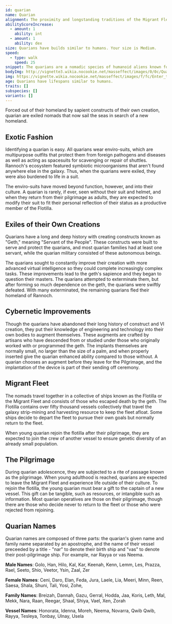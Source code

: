 ```yaml
---
id: quarian
name: Quarian
alignment: The proximity and longstanding traditions of the Migrant Fleet make Quarians very lawful as a race, occasionally drifting toward neutral. Morality can vary but tends towards neutral or good, as evil quarians are typically exiled from the Flotilla.
abilityScoreIncrease:
  - amount: 1
    ability: int
  - amount: 1
    ability: dex
size: Quarians have builds similar to humans. Your size is Medium.
speed: 
  - type: walk
    speed: 25
snippet: The quarians are a nomadic species of humanoid aliens known for their skills with technology and synthetic intelligence.
bodyImg: http://vignette3.wikia.nocookie.net/masseffect/images/0/0c/Quarian_MP.png/revision/latest/scale-to-width-down/500
img: https://vignette.wikia.nocookie.net/masseffect/images/f/fc/Enter_the_admirals.png/revision/latest/scale-to-width-down/640?cb=20121114134430
age: Quarians have lifespans similar to humans.
traits: []
subspecies: []
variants: []
---
```


Forced out of their homeland by sapient constructs of their own creation, quarian are exiled nomads that now sail the 
seas in search of a new homeland.

## Exotic Fashion
Identifying a quarian is easy. All quarians wear enviro-suits, which are multipurpose outfits that protect them from 
foreign pathogens and diseases as well as acting as spacesuits for scavenging or repair of shuttles. Rannoch's ecosystem 
featured symbiotic microorganisms that aren't found anywhere else in the galaxy. Thus, when the quarians were exiled, they
were also burdened to life in a suit.

The enviro-suits have moved beyond function, however, and into their culture. A quarian is rarely, if ever, seen 
without their suit and helmet, and when they return from their pilgrimage as adults, they are expected to modify their 
suit to fit their personal reflection of their status as a productive member of the Flotilla.

## Exiles of their Own Creations
Quarians have a long and deep history with creating constructs known as "Geth," meaning "Servant of the People". These 
constructs were built to serve and protect the quarians, and most quarian families had at least one servant, while the 
quarian military consisted of these autonomous beings.

The quarians sought to constantly improve their creation with more advanced virtual intelligence so they could complete increasingly
complex tasks. These improvements lead to the geth's sapience and they began to question their masters. The quarians 
attempted to exterminate them, but after forming so much dependence on the geth, the quarians were swiftly defeated. 
With many exterminated, the remaining quarians fled their homeland of Rannoch.

## Cybernetic Improvements
Though the quarians have abandoned their long history of construct and VI creation, they put their knowledge of engineering
and technology into their own bodies to augment themselves. These augments are crafted by artisans who have descended 
from or studied under those who originally worked with or programmed the geth. The implants themselves are normally 
small, no larger than the size of a palm, and when properly inserted give the quarian enhanced ability compared to 
those without. A quarian chooses an augment before they leave for the Pilgrimage, and the implantation of the device 
is part of their sending off ceremony.

## Migrant Fleet
The nomads travel together in a collective of ships known as the Flotilla or the Migrant Fleet and consists of those 
who escaped death by the geth. The Flotilla contains over fifty thousand vessels collectively that travel the galaxy
strip-mining and harvesting resource to keep the fleet afloat. Some ships decide to depart the fleet to pursue their 
own goals but normally return to the fleet.

When young quarian rejoin the flotilla after their pilgrimage, they are expected to join the crew of another vessel 
to ensure genetic diversity of an already small population. 

## The Pilgrimage
During quarian adolescence, they are subjected to a rite of passage known as the pilgrimage. When young adulthood is 
reached, quarians are expected to leave the Migrant Fleet and experience life outside of their culture. To rejoin the 
flotilla, the young quarian must bear a gift to the captain of a new vessel. This gift can be tangible, such as 
resources, or intangible such as information. Most quarian operatives are those on their pilgrimage, though there are 
those who decide never to return to the fleet or those who were rejected from rejoining.

## Quarian Names
Quarian names are composed of three parts: the quarian's given name and family name separated by an apostrophe, and the 
name of their vessel preceeded by a title - "nar" to denote their birth ship and "vas" to denote their post-pilgrimage ship. 
For example, nar Rayya or vas Neema.

__Male Names__: Golo, Han, Hilo, Kal, Kar, Keenah, Kenn, Lemm, Les, Prazza, Rael, Seeto, Shio, Veetor, Ysin, Zaal, Zer

__Female Names__: Ceni, Daro, Elan, Feda, Jura, Laele, Lia, Meeri, Minn, Reen, Saesa, Shala, Shuni, Tali, Yosi, Zohe,

__Family Names__: Breizah, Dannah, Gazu, Gerral, Hodda, Jaa, Koris, Leth, Mal, Mekk, Nara, Raan, Reegar, Shaal, Shiya, Vael, Xen, Zorah

__Vessel Names__: Honorata, Idenna, Moreh, Neema, Novarra, Qwib Qwib, Rayya, Tesleya, Tonbay, Ulnay, Usela

<source-reference pages="8-9" source="races" :additional="[{source: 'wiki', pages: 'Quarian'}]"></source-reference>
